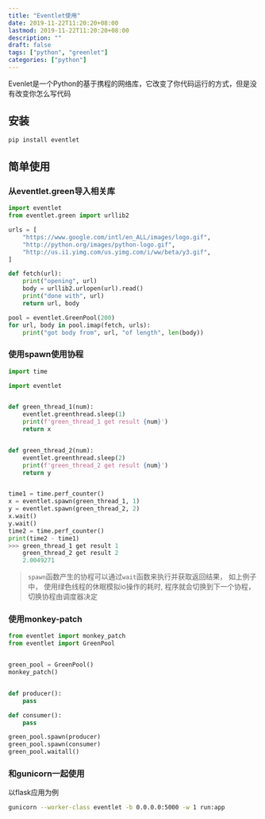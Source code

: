 ```yaml
---
title: "Eventlet使用"
date: 2019-11-22T11:20:20+08:00
lastmod: 2019-11-22T11:20:20+08:00
description: ""
draft: false
tags: ["python", "greenlet"]
categories: ["python"]
---
```

Evenlet是一个Python的基于携程的网络库，它改变了你代码运行的方式，但是没有改变你怎么写代码

## 安装
```bash
pip install eventlet
```

## 简单使用
### 从eventlet.green导入相关库
```python
import eventlet
from eventlet.green import urllib2

urls = [
    "https://www.google.com/intl/en_ALL/images/logo.gif",
    "http://python.org/images/python-logo.gif",
    "http://us.i1.yimg.com/us.yimg.com/i/ww/beta/y3.gif",
]

def fetch(url):
    print("opening", url)
    body = urllib2.urlopen(url).read()
    print("done with", url)
    return url, body

pool = eventlet.GreenPool(200)
for url, body in pool.imap(fetch, urls):
    print("got body from", url, "of length", len(body))
```

### 使用spawn使用协程
```python
import time

import eventlet


def green_thread_1(num):
    eventlet.greenthread.sleep(1)
    print(f'green_thread_1 get result {num}')
    return x


def green_thread_2(num):
    eventlet.greenthread.sleep(2)
    print(f'green_thread_2 get result {num}')
    return y


time1 = time.perf_counter()
x = eventlet.spawn(green_thread_1, 1)
y = eventlet.spawn(green_thread_2, 2)
x.wait()
y.wait()
time2 = time.perf_counter()
print(time2 - time1)
>>> green_thread_1 get result 1
    green_thread_2 get result 2
    2.0049271
```

> `spawn`函数产生的协程可以通过`wait`函数来执行并获取返回结果， 如上例子中， 使用绿色线程的休眠模拟io操作的耗时,
> 程序就会切换到下一个协程，切换协程由调度器决定


### 使用monkey-patch
```python
from eventlet import monkey_patch
from eventlet import GreenPool


green_pool = GreenPool()
monkey_patch()


def producer():
    pass

def consumer():
    pass

green_pool.spawn(producer)
green_pool.spawn(consumer)
green_pool.waitall()
```

### 和gunicorn一起使用
以flask应用为例
```bash
gunicorn --worker-class eventlet -b 0.0.0.0:5000 -w 1 run:app
```